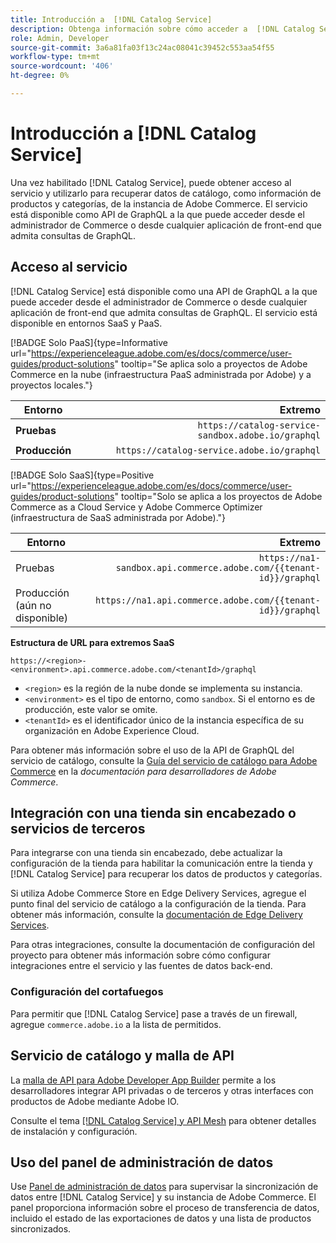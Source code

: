 ```yaml
---
title: Introducción a  [!DNL Catalog Service]
description: Obtenga información sobre cómo acceder a  [!DNL Catalog Service]  e integrarlo con aplicaciones de front-end y servicios de terceros.
role: Admin, Developer
source-git-commit: 3a6a81fa03f13c24ac08041c39452c553aa54f55
workflow-type: tm+mt
source-wordcount: '406'
ht-degree: 0%

---
```



# Introducción a [!DNL Catalog Service]

Una vez habilitado [!DNL Catalog Service], puede obtener acceso al servicio y utilizarlo para recuperar datos de catálogo, como información de productos y categorías, de la instancia de Adobe Commerce. El servicio está disponible como API de GraphQL a la que puede acceder desde el administrador de Commerce o desde cualquier aplicación de front-end que admita consultas de GraphQL.

## Acceso al servicio

[!DNL Catalog Service] está disponible como una API de GraphQL a la que puede acceder desde el administrador de Commerce o desde cualquier aplicación de front-end que admita consultas de GraphQL. El servicio está disponible en entornos SaaS y PaaS.


[!BADGE Solo PaaS]{type=Informative url="https://experienceleague.adobe.com/es/docs/commerce/user-guides/product-solutions" tooltip="Se aplica solo a proyectos de Adobe Commerce en la nube (infraestructura PaaS administrada por Adobe) y a proyectos locales."}

| Entorno | Extremo |
|------------ | ----------: |
| **Pruebas** | `https://catalog-service-sandbox.adobe.io/graphql` |
| **Producción** | `https://catalog-service.adobe.io/graphql` |

[!BADGE Solo SaaS]{type=Positive url="https://experienceleague.adobe.com/es/docs/commerce/user-guides/product-solutions" tooltip="Solo se aplica a los proyectos de Adobe Commerce as a Cloud Service y Adobe Commerce Optimizer (infraestructura de SaaS administrada por Adobe)."}

| Entorno | Extremo |
| ------------ | --------:|
| Pruebas | `https://na1-sandbox.api.commerce.adobe.com/{{tenant-id}}/graphql` |
| Producción (aún no disponible) | `https://na1.api.commerce.adobe.com/{{tenant-id}}/graphql` |

**Estructura de URL para extremos SaaS**

```text
https://<region>-<environment>.api.commerce.adobe.com/<tenantId>/graphql
```

- `<region>` es la región de la nube donde se implementa su instancia.
- `<environment>` es el tipo de entorno, como `sandbox`. Si el entorno es de producción, este valor se omite.
- `<tenantId>` es el identificador único de la instancia específica de su organización en Adobe Experience Cloud.

Para obtener más información sobre el uso de la API de GraphQL del servicio de catálogo, consulte la [Guía del servicio de catálogo para Adobe Commerce](https://developer.adobe.com/commerce/webapi/graphql/schema/catalog-service/) en la *documentación para desarrolladores de Adobe Commerce*.


## Integración con una tienda sin encabezado o servicios de terceros

Para integrarse con una tienda sin encabezado, debe actualizar la configuración de la tienda para habilitar la comunicación entre la tienda y [!DNL Catalog Service] para recuperar los datos de productos y categorías.

Si utiliza Adobe Commerce Store en Edge Delivery Services, agregue el punto final del servicio de catálogo a la configuración de la tienda. Para obtener más información, consulte la [documentación de Edge Delivery Services](https://experienceleague.adobe.com/developer/commerce/storefront/setup/configuration/commerce-configuration/?lang=es#storefront-configuration).

Para otras integraciones, consulte la documentación de configuración del proyecto para obtener más información sobre cómo configurar integraciones entre el servicio y las fuentes de datos back-end.


### Configuración del cortafuegos

Para permitir que [!DNL Catalog Service] pase a través de un firewall, agregue `commerce.adobe.io` a la lista de permitidos.

## Servicio de catálogo y malla de API

La [malla de API para Adobe Developer App Builder](https://developer.adobe.com/graphql-mesh-gateway/gateway/overview/) permite a los desarrolladores integrar API privadas o de terceros y otras interfaces con productos de Adobe mediante Adobe IO.

Consulte el tema [[!DNL Catalog Service] y API Mesh](mesh.md) para obtener detalles de instalación y configuración.

## Uso del panel de administración de datos

Use [Panel de administración de datos](https://experienceleague.adobe.com/es/docs/commerce-admin/systems/data-transfer/data-dashboard) para supervisar la sincronización de datos entre [!DNL Catalog Service] y su instancia de Adobe Commerce. El panel proporciona información sobre el proceso de transferencia de datos, incluido el estado de las exportaciones de datos y una lista de productos sincronizados.
